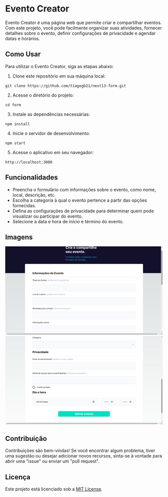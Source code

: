 # Evento Creator

Evento Creator é uma página web que permite criar e compartilhar eventos. Com este projeto, você pode facilmente organizar suas atividades, fornecer detalhes sobre o evento, definir configurações de privacidade e agendar datas e horários.

## Como Usar

Para utilizar o Evento Creator, siga as etapas abaixo:

1. Clone este repositório em sua máquina local:
```
git clone https://github.com/tiagogb21/next13-form.git
```

2. Acesse o diretório do projeto:
```
cd form
```

3. Instale as dependências necessárias:
```
npm install
```

4. Inicie o servidor de desenvolvimento:

```
npm start
```

5. Acesse o aplicativo em seu navegador:

```
http://localhost:3000
```

## Funcionalidades

- Preencha o formulário com informações sobre o evento, como nome, local, descrição, etc.
- Escolha a categoria à qual o evento pertence a partir das opções fornecidas.
- Defina as configurações de privacidade para determinar quem pode visualizar ou participar do evento.
- Selecione a data e hora de início e término do evento.

## Imagens

![foto1](./public/assets/imgs/foto1.png)
![foto2](./public/assets/imgs/foto2.png)

## Contribuição

Contribuições são bem-vindas! Se você encontrar algum problema, tiver uma sugestão ou desejar adicionar novos recursos, sinta-se à vontade para abrir uma "issue" ou enviar um "pull request".

## Licença

Este projeto está licenciado sob a [MIT License](LICENSE).
